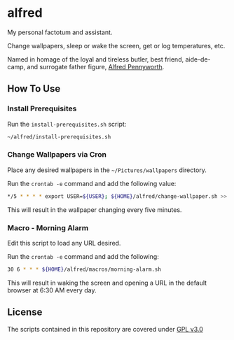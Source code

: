 # alfred

My personal factotum and assistant.

Change wallpapers, sleep or wake the screen, get or log temperatures, etc. 

Named in homage of the loyal and tireless butler, best friend, aide-de-camp, and surrogate father figure, [Alfred Pennyworth](https://en.wikipedia.org/wiki/Alfred_Pennyworth).


## How To Use

### Install Prerequisites

Run the `install-prerequisites.sh` script:

```sh
~/alfred/install-prerequisites.sh
```


### Change Wallpapers via Cron

Place any desired wallpapers in the `~/Pictures/wallpapers` directory.

Run the `crontab -e` command and add the following value:

```sh
*/5 * * * * export USER=${USER}; ${HOME}/alfred/change-wallpaper.sh >> /tmp/change-wallpaper.log 2>&1
```

This will result in the wallpaper changing every five minutes.

### Macro - Morning Alarm

Edit this script to load any URL desired.

Run the `crontab -e` command and add the following:

```sh
30 6 * * * ${HOME}/alfred/macros/morning-alarm.sh
```

This will result in waking the screen and opening a URL in the 
default browser at 6:30 AM every day.


## License

The scripts contained in this repository are covered under [GPL v3.0](https://www.gnu.org/licenses/gpl-3.0.en.html)
